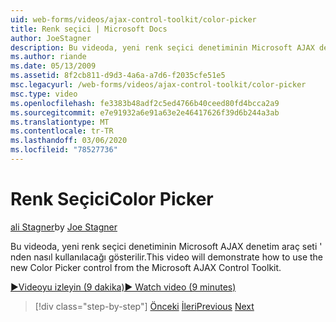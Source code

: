 ```yaml
---
uid: web-forms/videos/ajax-control-toolkit/color-picker
title: Renk seçici | Microsoft Docs
author: JoeStagner
description: Bu videoda, yeni renk seçici denetiminin Microsoft AJAX denetim araç seti ' nden nasıl kullanılacağı gösterilir.
ms.author: riande
ms.date: 05/13/2009
ms.assetid: 8f2cb811-d9d3-4a6a-a7d6-f2035cfe51e5
msc.legacyurl: /web-forms/videos/ajax-control-toolkit/color-picker
msc.type: video
ms.openlocfilehash: fe3383b48adf2c5ed4766b40ceed80fd4bcca2a9
ms.sourcegitcommit: e7e91932a6e91a63e2e46417626f39d6b244a3ab
ms.translationtype: MT
ms.contentlocale: tr-TR
ms.lasthandoff: 03/06/2020
ms.locfileid: "78527736"
---
```

# <a name="color-picker"></a><span data-ttu-id="3e3fd-103">Renk Seçici</span><span class="sxs-lookup"><span data-stu-id="3e3fd-103">Color Picker</span></span>

<span data-ttu-id="3e3fd-104">[ali Stagner](https://github.com/JoeStagner)</span><span class="sxs-lookup"><span data-stu-id="3e3fd-104">by [Joe Stagner](https://github.com/JoeStagner)</span></span>

<span data-ttu-id="3e3fd-105">Bu videoda, yeni renk seçici denetiminin Microsoft AJAX denetim araç seti ' nden nasıl kullanılacağı gösterilir.</span><span class="sxs-lookup"><span data-stu-id="3e3fd-105">This video will demonstrate how to use the new Color Picker control from the Microsoft AJAX Control Toolkit.</span></span>

[<span data-ttu-id="3e3fd-106">&#9654;Videoyu izleyin (9 dakika)</span><span class="sxs-lookup"><span data-stu-id="3e3fd-106">&#9654; Watch video (9 minutes)</span></span>](https://channel9.msdn.com/Blogs/ASP-NET-Site-Videos/color-picker)

> [!div class="step-by-step"]
> <span data-ttu-id="3e3fd-107">[Önceki](control-extenders.md)
> [İleri](combo-box.md)</span><span class="sxs-lookup"><span data-stu-id="3e3fd-107">[Previous](control-extenders.md)
[Next](combo-box.md)</span></span>
